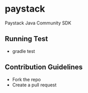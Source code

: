 # paystack
Paystack Java Community SDK



## Running Test

- gradle test


## Contribution Guidelines

- Fork the repo
- Create a pull request

